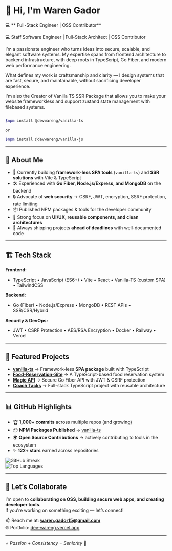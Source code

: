 ﻿# 👋 Hi, I'm Waren Gador  

💻 ** Full-Stack Engineer | OSS Contributor**  

💻 Staff Software Engineer | Full-Stack Architect | OSS Contributor

I’m a passionate engineer who turns ideas into secure, scalable, and elegant software systems.
My expertise spans from frontend architecture to backend infrastructure, with deep roots in TypeScript, Go Fiber, and modern web performance engineering.

What defines my work is craftsmanship and clarity — I design systems that are fast, secure, and maintainable, without sacrificing developer experience.

I'm also the Creator of Vanilla TS SSR Package that allows you to make your website frameworkless and support zustand state management with filebased systems.

```bash

$npm install @devwareng/vanilla-ts

or

$npm install @devwareng/vanilla-js

```

---

## 🚀 About Me  

- 🔭 Currently building **framework-less SPA tools** (`vanilla-ts`) and **SSR solutions** with Vite & TypeScript  
- 🛠️ Experienced with **Go Fiber, Node.js/Express, and MongoDB** on the backend  
- 🔒 Advocate of **web security** → CSRF, JWT, encryption, SSRF protection, rate limiting  
- 📦 Published NPM packages & tools for the developer community  
- 🧩 Strong focus on **UI/UX, reusable components, and clean architectures**  
- 🎯 Always shipping projects **ahead of deadlines** with well-documented code  

---

## 🏗️ Tech Stack  

**Frontend:**  

- TypeScript • JavaScript (ES6+) • Vite • React • Vanilla-TS (custom SPA) • TailwindCSS  

**Backend:**  

- Go (Fiber) • Node.js/Express • MongoDB • REST APIs • SSR/CSR/Hybrid  

**Security & DevOps:**  

- JWT • CSRF Protection • AES/RSA Encryption • Docker • Railway • Vercel  

---

## 📌 Featured Projects  

- [**vanilla-ts**](https://github.com/devwaren/vanilla-ts) → Framework-less **SPA package** built with TypeScript  
- [**Food-Reservation-Site**](https://github.com/devwaren/Food-Reservation-Site) → A TypeScript-based food reservation system  
- [**Magic API**](https://github.com/devwaren/magic-api) → Secure Go Fiber API with JWT & CSRF protection  
- [**Coach Tacks**](https://github.com/devwaren/coach_tacks) → Full-stack TypeScript project with reusable architecture  

---

## 📊 GitHub Highlights  

- 🏆 **1,000+ commits** across multiple repos (and growing)  
- 📦 **NPM Packages Published** → [vanilla-ts](https://www.npmjs.com/package/vanilla-ts)  
- 🌍 **Open Source Contributions** → actively contributing to tools in the ecosystem  
- ✨ **122+ stars** earned across repositories  

![GitHub Streak](https://streak-stats.demolab.com?user=devwaren&theme=dark&hide_border=true)  
![Top Languages](https://github-readme-stats.vercel.app/api/top-langs/?username=devwaren&layout=compact&theme=dark&hide_border=true)  

---

## 🤝 Let’s Collaborate  

I’m open to **collaborating on OSS, building secure web apps, and creating developer tools**.  
If you’re working on something exciting — let’s connect!  

📫 Reach me at: **<waren.gador15@gmail.com>**  
🌐 Portfolio: [dev-wareng.vercel.app](https://dev-wareng.vercel.app)  

---
⭐️ *Passion + Consistency = Seniority* 🚀




